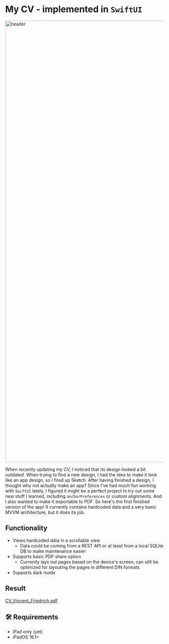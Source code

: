 # My CV - implemented in `SwiftUI`

<img width="1399" alt="header" src="https://user-images.githubusercontent.com/19791346/205514754-9696dd84-58e4-4f15-9708-20e807413295.png">

When recently updating my CV, I noticed that its design looked a bit outdated.
When trying to find a new design, I had the idea to make it look like an app design,
so I fired up Sketch. After having finished a design, I thought why not actually make an app?
Since I've had much fun working with `SwiftUI` lately, I figured it might be a perfect project to try out some new stuff I learned,
including `anchorPreferences` or custom alignments. And I also wanted to make it exportable to PDF.
So here's the first finished version of the app!
It currently contains hardcoded data and a very basic MVVM architecture, but it does its job.

## Functionality

* Views hardcoded data in a scrollable view
    * Data could be coming from a REST API or at least from a local SQLite DB to make maintenance easier
* Supports basic PDF share option
    * Currently lays out pages based on the device's screen, can still be optimized for layouting the pages in different DIN formats
* Supports dark mode

## Result

[CV_Vincent_Friedrich.pdf](https://github.com/vincefried/CV-SwiftUI/files/10149440/CV_Vincent_Friedrich.pdf)

## 🛠 Requirements

* iPad only (yet)
* iPadOS 16.1+

